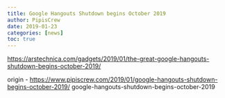 ```yaml
---
title: Google Hangouts Shutdown begins October 2019
author: PipisCrew
date: 2019-01-23
categories: [news]
toc: true
---
```


https://arstechnica.com/gadgets/2019/01/the-great-google-hangouts-shutdown-begins-october-2019/

origin - https://www.pipiscrew.com/2019/01/google-hangouts-shutdown-begins-october-2019/ google-hangouts-shutdown-begins-october-2019